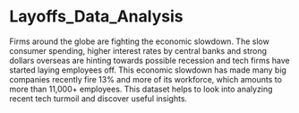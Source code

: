 # Layoffs_Data_Analysis
Firms around the globe are fighting the economic slowdown. The slow consumer spending, higher interest rates by central banks and strong dollars overseas are hinting towards possible recession and tech firms have started laying employees off. This economic slowdown has made many big companies recently fire 13% and more of its workforce, which amounts to more than 11,000+ employees. This dataset helps to look into analyzing recent tech turmoil and discover useful insights.
